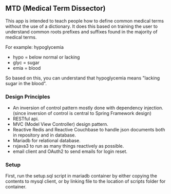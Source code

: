 ## MTD (Medical Term Dissector)
 This app is intended to teach people how to define common medical terms without the use of a dictionary. 
 It does this based on training the user to understand common roots prefixes and suffixes found in the majority of medical terms.

For example:
hypoglycemia 
* hypo = below normal or lacking
* glyc = sugar
* emia = blood 

So based on this, you can understand that hypoglycemia means "lacking sugar in the blood".

### Design Principles
* An inversion of control pattern mostly done with dependency injection. (since inversion of control is central to Spring Framework design)
* RESTful api.
* MVC (Model View Controller) design pattern.
* Reactive Redis and Reactive Couchbase to handle json documents both in repository and in database.
* Mariadb for relational database.
* rxjava3 to run as many things reactively as possible.
* email client and OAuth2 to send emails for login reset.


### Setup
First, run the setup.sql script in mariadb container by either copying the contents to mysql client, or by linking file
to the location of scripts folder for container.